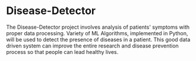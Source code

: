 # Disease-Detector
 The Disease-Detector project involves analysis of patients' symptoms with proper data processing. Variety of ML Algorithms, implemented in Python, will be used to detect the presence of diseases in a patient. This good data driven system can improve the entire research and disease prevention process so that people can lead healthy lives.

